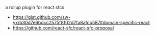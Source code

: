 a rollup plugin for react sfcs

- https://gist.github.com/sw-yx/b30d7e6bdcc2575f8f02d7fa8afcb587#domain-specific-react
- https://github.com/react-sfc/react-sfc-proposal